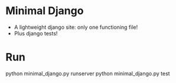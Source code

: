 # Minimal Django

- A lightweight django site: only one functioning file!
- Plus django tests!


# Run

python minimal_django.py runserver
python minimal_django.py test